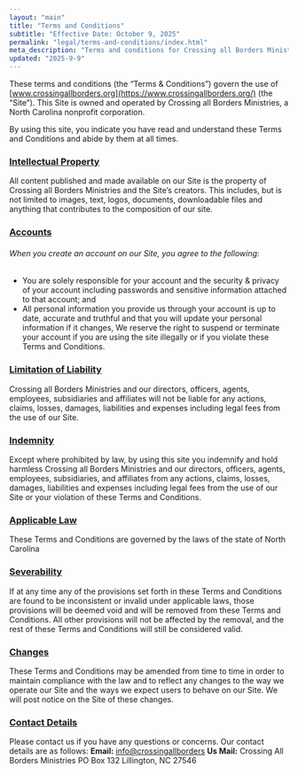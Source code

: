 ```yaml
---
layout: "main"
title: "Terms and Conditions"
subtitle: "Effective Date: October 9, 2025"
permalink: "legal/terms-and-conditions/index.html"
meta_description: "Terms and conditions for Crossing all Borders Ministries website."
updated: "2025-9-9"
---
```



These terms and conditions (the “Terms & Conditions”) govern the use of [www.crossingallborders.org](https://www.crossingallborders.org/) (the “Site”).  This Site is owned and operated by Crossing all Borders Ministries, a North Carolina nonprofit corporation.

By using this site, you indicate you have read and understand these Terms and Conditions and abide by them at all times.  

### **<u>Intellectual Property</u>**
All content published and made available on our Site is the property of Crossing all Borders Ministries and the Site’s creators.  This includes, but is not limited to images, text, logos, documents, downloadable files and anything that contributes to the composition of our site.

### **<u>Accounts</u>**
###### When you create an account on our Site, you agree to the following:
- You are solely responsible for your account and the security & privacy of your account including passwords and sensitive information attached to that account; and
- All personal information you provide us through your account is up to date, accurate and truthful and that you will update your personal information if it changes,
We reserve the right to suspend or terminate your account if you are using the site illegally or if you violate these Terms and Conditions.

### **<u>Limitation of Liability</u>**
Crossing all Borders Ministries and our directors, officers, agents, employees, subsidiaries and affiliates will not be liable for any actions, claims, losses, damages, liabilities and expenses including legal fees from the use of our Site.

### **<u>Indemnity</u>**
Except where prohibited by law, by using this site you indemnify and hold harmless Crossing all Borders Ministries and our directors, officers, agents, employees, subsidiaries, and affiliates from any actions, claims, losses, damages, liabilities and expenses including legal fees from the use of our Site or your violation of these Terms and Conditions.

### **<u>Applicable Law</u>**
These Terms and Conditions are governed by the laws of the state of North Carolina

### **<u>Severability</u>**
If at any time any of the provisions set forth in these Terms and Conditions are found to be inconsistent or invalid under applicable laws, those provisions will be deemed void and will be removed from these Terms and Conditions.  All other provisions will not be affected by the removal, and the rest of these Terms and Conditions will still be considered valid. 

### **<u>Changes</u>**
These Terms and Conditions may be amended from time to time in order to maintain compliance with the law and to reflect any changes to the way we operate our Site and the ways we expect users to behave on our Site.  We will post notice on the Site of these changes.

### **<u>Contact Details</u>**

Please contact us if you have any questions or concerns.  Our contact details are as follows:
**Email:** <a href="mailto:info@crossingallborders.org?subject=Terms and Conditions Inquiry&body=Hello,%0A%0AI%20have%20a%20question%20regarding%20your%20privacy%20policy.%20Please%20get%20back%20to%20me.%0A%0AThank%20you!%0A">info@crossingallborders</a>
**Us Mail:** 
Crossing All Borders Ministries
PO Box 132
Lillington, NC  27546


